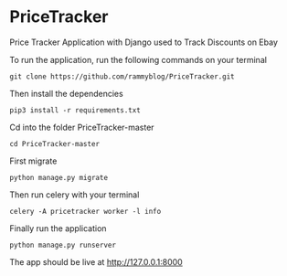 # PriceTracker
Price Tracker Application with Django used to Track Discounts on Ebay


To run the application, run the following commands on your terminal

```git clone https://github.com/rammyblog/PriceTracker.git``` 

Then install the dependencies 

``` pip3 install -r requirements.txt ```

Cd into the folder PriceTracker-master

``` cd PriceTracker-master ```


First migrate 

``` python manage.py migrate ```

Then run celery with your terminal

``` celery -A pricetracker worker -l info ```

Finally run the application

``` python manage.py runserver ```

The app should be live at http://127.0.0.1:8000